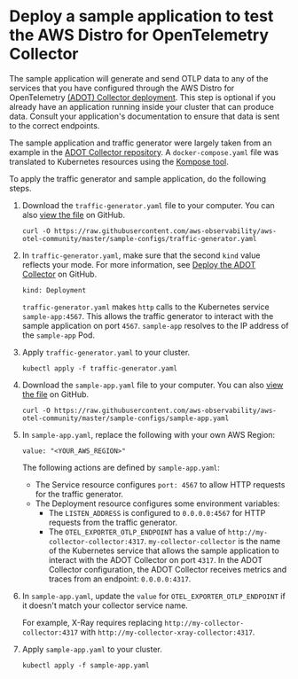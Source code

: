 # Deploy a sample application to test the AWS Distro for OpenTelemetry Collector<a name="sample-app"></a>

The sample application will generate and send OTLP data to any of the services that you have configured through the AWS Distro for OpenTelemetry [\(ADOT\) Collector deployment](deploy-collector.md)\. This step is optional if you already have an application running inside your cluster that can produce data\. Consult your application's documentation to ensure that data is sent to the correct endpoints\.

The sample application and traffic generator were largely taken from an example in the [ADOT Collector repository](https://github.com/aws-observability/aws-otel-collector/blob/main/examples/docker/docker-compose.yaml)\. A `docker-compose.yaml` file was translated to Kubernetes resources using the [Kompose tool](https://kompose.io/)\.

To apply the traffic generator and sample application, do the following steps\.

1. Download the `traffic-generator.yaml` file to your computer\. You can also [view the file](https://github.com/aws-observability/aws-otel-community/blob/master/sample-configs/traffic-generator.yaml) on GitHub\.

   ```
   curl -O https://raw.githubusercontent.com/aws-observability/aws-otel-community/master/sample-configs/traffic-generator.yaml
   ```

1. In `traffic-generator.yaml`, make sure that the second `kind` value reflects your mode\. For more information, see [Deploy the ADOT Collector](https://aws-otel.github.io/docs/getting-started/adot-eks-add-on/installation#deploy-the-adot-collector) on GitHub\.

   ```
   kind: Deployment
   ```

   `traffic-generator.yaml` makes `http` calls to the Kubernetes service `sample-app:4567`\. This allows the traffic generator to interact with the sample application on port `4567`\. `sample-app` resolves to the IP address of the `sample-app` Pod\.

1. Apply `traffic-generator.yaml` to your cluster\.

   ```
   kubectl apply -f traffic-generator.yaml
   ```

1. Download the `sample-app.yaml` file to your computer\. You can also [view the file](https://github.com/aws-observability/aws-otel-community/blob/master/sample-configs/sample-app.yaml) on GitHub\.

   ```
   curl -O https://raw.githubusercontent.com/aws-observability/aws-otel-community/master/sample-configs/sample-app.yaml
   ```

1. In `sample-app.yaml`, replace the following with your own AWS Region:

   ```
   value: "<YOUR_AWS_REGION>"
   ```

   The following actions are defined by `sample-app.yaml`:
   + The Service resource configures `port: 4567` to allow HTTP requests for the traffic generator\.
   + The Deployment resource configures some environment variables:
     + The `LISTEN_ADDRESS` is configured to `0.0.0.0:4567` for HTTP requests from the traffic generator\.
     + The `OTEL_EXPORTER_OTLP_ENDPOINT` has a value of `http://my-collector-collector:4317`\. `my-collector-collector` is the name of the Kubernetes service that allows the sample application to interact with the ADOT Collector on port `4317`\. In the ADOT Collector configuration, the ADOT Collector receives metrics and traces from an endpoint: `0.0.0.0:4317`\. 

1. In `sample-app.yaml`, update the `value` for `OTEL_EXPORTER_OTLP_ENDPOINT` if it doesn't match your collector service name\.

   For example, X\-Ray requires replacing `http://my-collector-collector:4317` with `http://my-collector-xray-collector:4317`\.

1. Apply `sample-app.yaml` to your cluster\.

   ```
   kubectl apply -f sample-app.yaml
   ```